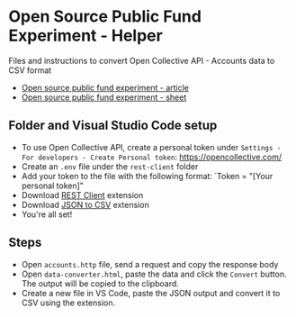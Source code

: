 # Open Source Public Fund Experiment - Helper

Files and instructions to convert Open Collective API - Accounts data to CSV format

- [Open source public fund experiment - article](https://dev.to/coni2k/open-source-public-fund-experiment-lc8)
- [Open source public fund experiment - sheet](https://docs.google.com/spreadsheets/d/1JsSie6KiIV7DZttjy5CocKY-SZkxOvLVVbOJlM8SIYU/edit?usp=sharing)

## Folder and Visual Studio Code setup
- To use Open Collective API, create a personal token under `Settings - For developers - Create Personal token`:
https://opencollective.com/
- Create an `.env` file under the `rest-client` folder
- Add your token to the file with the following format:
`Token = "[Your personal token]"
- Download [REST Client](https://marketplace.visualstudio.com/items?itemName=humao.rest-client) extension
- Download [JSON to CSV](https://marketplace.visualstudio.com/items?itemName=khaeransori.json2csv) extension
- You're all set!

## Steps 
- Open `accounts.http` file, send a request and copy the response body
- Open `data-converter.html`, paste the data and click the `Convert` button. The output will be copied to the clipboard.
- Create a new file in VS Code, paste the JSON output and convert it to CSV using the extension.
